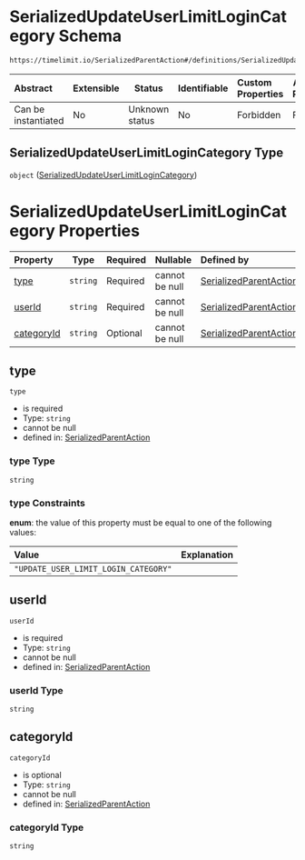 # SerializedUpdateUserLimitLoginCategory Schema

```txt
https://timelimit.io/SerializedParentAction#/definitions/SerializedUpdateUserLimitLoginCategory
```




| Abstract            | Extensible | Status         | Identifiable | Custom Properties | Additional Properties | Access Restrictions | Defined In                                                                                        |
| :------------------ | ---------- | -------------- | ------------ | :---------------- | --------------------- | ------------------- | ------------------------------------------------------------------------------------------------- |
| Can be instantiated | No         | Unknown status | No           | Forbidden         | Forbidden             | none                | [SerializedParentAction.schema.json\*](SerializedParentAction.schema.json "open original schema") |

## SerializedUpdateUserLimitLoginCategory Type

`object` ([SerializedUpdateUserLimitLoginCategory](serializedparentaction-definitions-serializedupdateuserlimitlogincategory.md))

# SerializedUpdateUserLimitLoginCategory Properties

| Property                  | Type     | Required | Nullable       | Defined by                                                                                                                                                                                                                                                |
| :------------------------ | -------- | -------- | -------------- | :-------------------------------------------------------------------------------------------------------------------------------------------------------------------------------------------------------------------------------------------------------- |
| [type](#type)             | `string` | Required | cannot be null | [SerializedParentAction](serializedparentaction-definitions-serializedupdateuserlimitlogincategory-properties-type.md "https&#x3A;//timelimit.io/SerializedParentAction#/definitions/SerializedUpdateUserLimitLoginCategory/properties/type")             |
| [userId](#userid)         | `string` | Required | cannot be null | [SerializedParentAction](serializedparentaction-definitions-serializedupdateuserlimitlogincategory-properties-userid.md "https&#x3A;//timelimit.io/SerializedParentAction#/definitions/SerializedUpdateUserLimitLoginCategory/properties/userId")         |
| [categoryId](#categoryid) | `string` | Optional | cannot be null | [SerializedParentAction](serializedparentaction-definitions-serializedupdateuserlimitlogincategory-properties-categoryid.md "https&#x3A;//timelimit.io/SerializedParentAction#/definitions/SerializedUpdateUserLimitLoginCategory/properties/categoryId") |

## type




`type`

-   is required
-   Type: `string`
-   cannot be null
-   defined in: [SerializedParentAction](serializedparentaction-definitions-serializedupdateuserlimitlogincategory-properties-type.md "https&#x3A;//timelimit.io/SerializedParentAction#/definitions/SerializedUpdateUserLimitLoginCategory/properties/type")

### type Type

`string`

### type Constraints

**enum**: the value of this property must be equal to one of the following values:

| Value                                | Explanation |
| :----------------------------------- | ----------- |
| `"UPDATE_USER_LIMIT_LOGIN_CATEGORY"` |             |

## userId




`userId`

-   is required
-   Type: `string`
-   cannot be null
-   defined in: [SerializedParentAction](serializedparentaction-definitions-serializedupdateuserlimitlogincategory-properties-userid.md "https&#x3A;//timelimit.io/SerializedParentAction#/definitions/SerializedUpdateUserLimitLoginCategory/properties/userId")

### userId Type

`string`

## categoryId




`categoryId`

-   is optional
-   Type: `string`
-   cannot be null
-   defined in: [SerializedParentAction](serializedparentaction-definitions-serializedupdateuserlimitlogincategory-properties-categoryid.md "https&#x3A;//timelimit.io/SerializedParentAction#/definitions/SerializedUpdateUserLimitLoginCategory/properties/categoryId")

### categoryId Type

`string`
